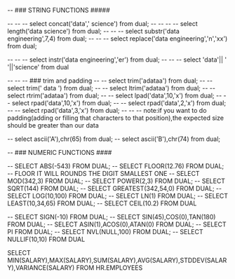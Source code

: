 -- ### STRING FUNCTIONS #####

-- -- -- select concat('data',' science') from dual;
-- -- -- -- select length('data science') from dual;
-- -- -- select substr('data engineering',7,4) from dual;
-- -- -- select replace('data engineering','n','xx') from dual;

-- -- -- select instr('data engineering','er') from dual;
-- -- -- select 'data'|| ' '||'science' from dual

-- -- -- ### trim and padding
-- -- select trim('adataa') from dual;
-- -- select trim(' data ') from dual;
-- -- select ltrim('adataa') from dual;
-- -- select rtrim('adataa') from dual;
-- -- select lpad('data',10,'x') from dual;
-- -- select rpad('data',10,'x') from dual;
-- -- select rpad('data',2,'x') from dual;
-- -- select rpad('data',3,'x') from dual;
-- -- -- note:if you want to do padding(adding or filling that characters to that position),the expected size should be greater than our data

-- select ascii('A'),chr(65) from dual;
-- select ascii('B'),chr(74) from dual;



-- ### NUMERIC FUNCTIONS ####

-- SELECT ABS(-543) FROM DUAL;
-- SELECT FLOOR(12.76) FROM DUAL;
-- FLOOR IT WILL ROUNDS THE DIGIT SMALLEST ONE 
-- SELECT MOD(342,3) FROM DUAL;
-- SELECT POWER(2,3) FROM DUAL;
-- SELECT SQRT(144) FROM DUAL;
-- SELECT GREATEST(342,54,0) FROM DUAL;
-- SELECT LOG(10,100) FROM DUAL;
-- SELECT LN(1) FROM DUAL;
-- SELECT LEAST(10,34,65) FROM DUAL;
-- SELECT CEIL(10.2) FROM DUAL

-- SELECT SIGN(-10) FROM DUAL;
-- SELECT SIN(45),COS(0),TAN(180) FROM DUAL;
-- SELECT ASIN(1),ACOS(0),ATAN(0) FROM DUAL;
-- SELECT PI FROM DUAL;
-- SELECT NVL(NULL,100) FROM DUAL;
-- SELECT NULLIF(10,10) FROM DUAL


SELECT MIN(SALARY),MAX(SALARY),SUM(SALARY),AVG(SALARY),STDDEV(SALARY),VARIANCE(SALARY) FROM HR.EMPLOYEES



